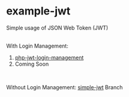 # example-jwt

Simple usage of JSON Web Token (JWT)<br><br>

With Login Management: <br>
  1. [php-jwt-login-management](https://github.com/emnopal/php-jwt-user-management)<br>
  2. Coming Soon

<br>

Without Login Management: [simple-jwt](https://github.com/emnopal/example-jwt/tree/simple-jwt) Branch <br>
